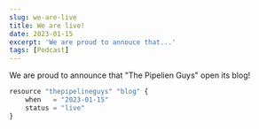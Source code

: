 ```yaml
---
slug: we-are-live
title: We are live!
date: 2023-01-15
excerpt: 'We are proud to annouce that...'
tags: [Podcast]
---
```


We are proud to announce that "The Pipelien Guys" open its blog!

```ts
resource "thepipelineguys" "blog" {
    when   = "2023-01-15"
    status = "live"
}
```
